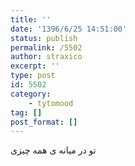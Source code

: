 ```yaml
---
title: ''
date: '1396/6/25 14:51:00'
status: publish
permalink: /5502
author: straxico
excerpt: ''
type: post
id: 5502
category:
    - tytomood
tag: []
post_format: []
---
```

تو در میانه ی همه چیزی